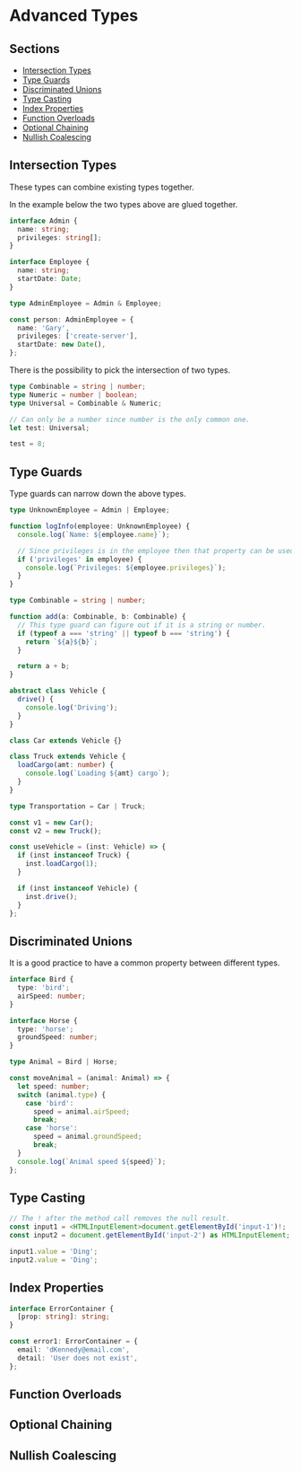 # Advanced Types <!-- omit in toc -->

## Sections <!-- omit in toc -->

- [Intersection Types](#intersection-types)
- [Type Guards](#type-guards)
- [Discriminated Unions](#discriminated-unions)
- [Type Casting](#type-casting)
- [Index Properties](#index-properties)
- [Function Overloads](#function-overloads)
- [Optional Chaining](#optional-chaining)
- [Nullish Coalescing](#nullish-coalescing)

## Intersection Types

These types can combine existing types together.

In the example below the two types above are glued together.

```TypeScript
interface Admin {
  name: string;
  privileges: string[];
}

interface Employee {
  name: string;
  startDate: Date;
}

type AdminEmployee = Admin & Employee;

const person: AdminEmployee = {
  name: 'Gary',
  privileges: ['create-server'],
  startDate: new Date(),
};
```

There is the possibility to pick the intersection of two types.

```TypeScript
type Combinable = string | number;
type Numeric = number | boolean;
type Universal = Combinable & Numeric;

// Can only be a number since number is the only common one.
let test: Universal;

test = 8;
```

## Type Guards

Type guards can narrow down the above types.

```TypeScript
type UnknownEmployee = Admin | Employee;

function logInfo(employee: UnknownEmployee) {
  console.log(`Name: ${employee.name}`);

  // Since privileges is in the employee then that property can be used.
  if ('privileges' in employee) {
    console.log(`Privileges: ${employee.privileges}`);
  }
}
```

```TypeScript
type Combinable = string | number;

function add(a: Combinable, b: Combinable) {
  // This type guard can figure out if it is a string or number.
  if (typeof a === 'string' || typeof b === 'string') {
    return `${a}${b}`;
  }

  return a + b;
}
```

```TypeScript
abstract class Vehicle {
  drive() {
    console.log('Driving');
  }
}

class Car extends Vehicle {}

class Truck extends Vehicle {
  loadCargo(amt: number) {
    console.log(`Loading ${amt} cargo`);
  }
}

type Transportation = Car | Truck;

const v1 = new Car();
const v2 = new Truck();

const useVehicle = (inst: Vehicle) => {
  if (inst instanceof Truck) {
    inst.loadCargo(1);
  }

  if (inst instanceof Vehicle) {
    inst.drive();
  }
};
```

## Discriminated Unions

It is a good practice to have a common property between different types.

```TypeScript
interface Bird {
  type: 'bird';
  airSpeed: number;
}

interface Horse {
  type: 'horse';
  groundSpeed: number;
}

type Animal = Bird | Horse;

const moveAnimal = (animal: Animal) => {
  let speed: number;
  switch (animal.type) {
    case 'bird':
      speed = animal.airSpeed;
      break;
    case 'horse':
      speed = animal.groundSpeed;
      break;
  }
  console.log(`Animal speed ${speed}`);
};
```

## Type Casting

```TypeScript
// The ! after the method call removes the null result.
const input1 = <HTMLInputElement>document.getElementById('input-1')!;
const input2 = document.getElementById('input-2') as HTMLInputElement;

input1.value = 'Ding';
input2.value = 'Ding';
```

## Index Properties

```TypeScript
interface ErrorContainer {
  [prop: string]: string;
}

const error1: ErrorContainer = {
  email: 'dKennedy@email.com',
  detail: 'User does not exist',
};
```

## Function Overloads

## Optional Chaining

## Nullish Coalescing